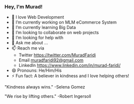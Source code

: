 ### Hey, I'm Murad!

- 💛 I love Web Development
- 🔭 I’m currently working on MLM eCommerce System
- 🌱 I’m currently learning Big Data
- 👯 I’m looking to collaborate on web projects
- 🤔 I’m looking for help with 
- 💬 Ask me about ...
- 📫 Reach me via
    - Twitter https://twitter.com/MuradFaridi
    - Email muradfaridi92@gmail.com
    - LinkedIn https://www.linkedin.com/in/murad-faridi/
- 😄 Pronouns: He/Him/His
- ⚡ Fun fact: A believer in kindness and I love helping others!

"Kindness always wins." -Selena Gomez

"We rise by lifting others." -Robert Ingersoll
